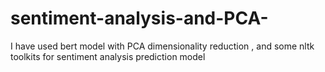 # sentiment-analysis-and-PCA-
I have used bert model with PCA dimensionality reduction , and some nltk toolkits for sentiment analysis prediction model 
